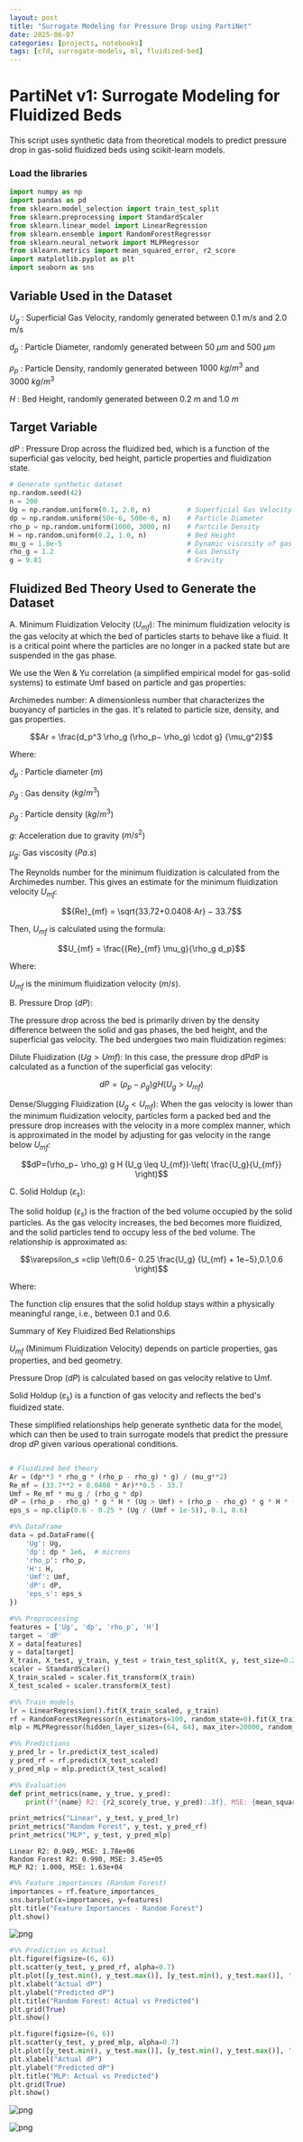 ```yaml
---
layout: post
title: "Surrogate Modeling for Pressure Drop using PartiNet"
date: 2025-06-07
categories: [projects, notebooks]
tags: [cfd, surrogate-models, ml, fluidized-bed]
---
```


# PartiNet v1: Surrogate Modeling for Fluidized Beds

This script uses synthetic data from theoretical models to predict pressure drop
in gas-solid fluidized beds using scikit-learn models.

### Load the libraries


```python
import numpy as np
import pandas as pd
from sklearn.model_selection import train_test_split
from sklearn.preprocessing import StandardScaler
from sklearn.linear_model import LinearRegression
from sklearn.ensemble import RandomForestRegressor
from sklearn.neural_network import MLPRegressor
from sklearn.metrics import mean_squared_error, r2_score
import matplotlib.pyplot as plt
import seaborn as sns
```

## Variable Used in the Dataset

$U_g$ : Superficial Gas Velocity, randomly generated between 0.1 m/s and 2.0 m/s

$d_p$ : Particle Diameter, randomly generated between $50~\mu m$ and $500~\mu m$

$\rho_p$ : Particle Density, randomly generated between $1000~kg/m^3$ and $3000~kg/m^3$

$H$ : Bed Height, randomly generated between $0.2~m$ and $1.0~m$

## Target Variable

$dP$ : Pressure Drop across the fluidized bed, which is a function of the superficial gas velocity, bed height, particle properties and fluidization state.


```python
# Generate synthetic dataset
np.random.seed(42)
n = 200
Ug = np.random.uniform(0.1, 2.0, n)         # Superficial Gas Velocity 
dp = np.random.uniform(50e-6, 500e-6, n)    # Particle Diameter
rho_p = np.random.uniform(1000, 3000, n)    # Partcile Density
H = np.random.uniform(0.2, 1.0, n)          # Bed Height
mu_g = 1.8e-5                               # Dynamic viscosity of gas
rho_g = 1.2                                 # Gas Density
g = 9.81                                    # Gravity
```

## Fluidized Bed Theory Used to Generate the Dataset

A. Minimum Fluidization Velocity ($U_{mf}$): The minimum fluidization velocity is the gas velocity at which the bed of particles starts to behave like a fluid. It is a critical point where the particles are no longer in a packed state but are suspended in the gas phase.

We use the Wen & Yu correlation (a simplified empirical model for gas-solid systems) to estimate Umf based on particle and gas properties:

Archimedes number: A dimensionless number that characterizes the buoyancy of particles in the gas. It's related to particle size, density, and gas properties.
    
$$Ar = \frac{d_p^3 \rho_g (\rho_p− \rho_g) \cdot g} {\mu_g^2}$$


Where:

$d_p​$ : Particle diameter ($m$)

$\rho_g$ ​: Gas density ($kg/m^3$)

$\rho_g$ : Particle density ($kg/m^3$)

$g$: Acceleration due to gravity ($m/s^2$)

$\mu_g$​: Gas viscosity ($Pa.s$)

The Reynolds number for the minimum fluidization is calculated from the Archimedes number. This gives an estimate for the minimum fluidization velocity $U_{mf}$​:

$${Re}_{mf} = \sqrt{33.72+0.0408⋅Ar} − 33.7$$

Then, $U_{mf}$ is calculated using the formula:

$$U_{mf} = \frac{{Re}_{mf} \mu_g}{\rho_g d_p}$$

Where:

$U_{mf}$​ is the minimum fluidization velocity ($m/s$).

B. Pressure Drop ($dP$):

The pressure drop across the bed is primarily driven by the density difference between the solid and gas phases, the bed height, and the superficial gas velocity. The bed undergoes two main fluidization regimes:

Dilute Fluidization ($Ug > Umf$): In this case, the pressure drop dPdP is calculated as a function of the superficial gas velocity:

$$dP=(\rho_p− \rho_g) g H (U_g > U_{mf})$$
 

Dense/Slugging Fluidization ($U_g < U_{mf}$): When the gas velocity is lower than the minimum fluidization velocity, particles form a packed bed and the pressure drop increases with the velocity in a more complex manner, which is approximated in the model by adjusting for gas velocity in the range below $U_{mf}$:

$$dP=(\rho_p− \rho_g) g H (U_g \leq U_{mf})⋅\left( \frac{U_g}{U_{mf}} \right)$$


C. Solid Holdup ($\varepsilon_s$):

The solid holdup ($\varepsilon_s$) is the fraction of the bed volume occupied by the solid particles. As the gas velocity increases, the bed becomes more fluidized, and the solid particles tend to occupy less of the bed volume. The relationship is approximated as:

$$\varepsilon_s =clip \left(0.6− 0.25 \frac{U_g} {U_{mf} + 1e−5},0.1,0.6 \right)$$

Where:

The function clip ensures that the solid holdup stays within a physically meaningful range, i.e., between $0.1$ and $0.6$.

Summary of Key Fluidized Bed Relationships

$U_{mf}$ (Minimum Fluidization Velocity) depends on particle properties, gas properties, and bed geometry.

Pressure Drop ($dP$) is calculated based on gas velocity relative to Umf.

Solid Holdup ($\varepsilon_s$) is a function of gas velocity and reflects the bed's fluidized state.

These simplified relationships help generate synthetic data for the model, which can then be used to train surrogate models that predict the pressure drop $dP$ given various operational conditions.


```python

# Fluidized bed theory
Ar = (dp**3 * rho_g * (rho_p - rho_g) * g) / (mu_g**2)                   # Archimedes number
Re_mf = (33.7**2 + 0.0408 * Ar)**0.5 - 33.7                              # Reynolds number 
Umf = Re_mf * mu_g / (rho_g * dp)                                        # Minimum Fluidisation Velocity                                              
dP = (rho_p - rho_g) * g * H * (Ug > Umf) + (rho_p - rho_g) * g * H * (Ug <= Umf) * (Ug / Umf) # Pressure Drop
eps_s = np.clip(0.6 - 0.25 * (Ug / (Umf + 1e-5)), 0.1, 0.6)              # Solid Holdup (clip ensures the range 0.1 to 0.6)   

```


```python
#%% DataFrame
data = pd.DataFrame({
    'Ug': Ug,
    'dp': dp * 1e6,  # microns
    'rho_p': rho_p,
    'H': H,
    'Umf': Umf,
    'dP': dP,
    'eps_s': eps_s
})

```


```python
#%% Preprocessing
features = ['Ug', 'dp', 'rho_p', 'H']
target = 'dP'
X = data[features]
y = data[target]
X_train, X_test, y_train, y_test = train_test_split(X, y, test_size=0.2, random_state=0)
scaler = StandardScaler()
X_train_scaled = scaler.fit_transform(X_train)
X_test_scaled = scaler.transform(X_test)
```


```python
#%% Train models
lr = LinearRegression().fit(X_train_scaled, y_train)
rf = RandomForestRegressor(n_estimators=100, random_state=0).fit(X_train_scaled, y_train)
mlp = MLPRegressor(hidden_layer_sizes=(64, 64), max_iter=20000, random_state=0).fit(X_train_scaled, y_train)
```


```python
#%% Predictions
y_pred_lr = lr.predict(X_test_scaled)
y_pred_rf = rf.predict(X_test_scaled)
y_pred_mlp = mlp.predict(X_test_scaled)
```


```python
#%% Evaluation
def print_metrics(name, y_true, y_pred):
    print(f"{name} R2: {r2_score(y_true, y_pred):.3f}, MSE: {mean_squared_error(y_true, y_pred):.2e}")

print_metrics("Linear", y_test, y_pred_lr)
print_metrics("Random Forest", y_test, y_pred_rf)
print_metrics("MLP", y_test, y_pred_mlp)
```

    Linear R2: 0.949, MSE: 1.78e+06
    Random Forest R2: 0.990, MSE: 3.45e+05
    MLP R2: 1.000, MSE: 1.63e+04



```python
#%% Feature importances (Random Forest)
importances = rf.feature_importances_
sns.barplot(x=importances, y=features)
plt.title("Feature Importances - Random Forest")
plt.show()
```


    
![png](/assets/notebooks/PartiNet_v1_FluBedSurrogate_files/PartiNet_v1_FluBedSurrogate_12_0.png)
    



```python
#%% Prediction vs Actual
plt.figure(figsize=(6, 6))
plt.scatter(y_test, y_pred_rf, alpha=0.7)
plt.plot([y_test.min(), y_test.max()], [y_test.min(), y_test.max()], '--r')
plt.xlabel("Actual dP")
plt.ylabel("Predicted dP")
plt.title("Random Forest: Actual vs Predicted")
plt.grid(True)
plt.show()

plt.figure(figsize=(6, 6))
plt.scatter(y_test, y_pred_mlp, alpha=0.7)
plt.plot([y_test.min(), y_test.max()], [y_test.min(), y_test.max()], '--r')
plt.xlabel("Actual dP")
plt.ylabel("Predicted dP")
plt.title("MLP: Actual vs Predicted")
plt.grid(True)
plt.show()
```


    
![png](/assets/notebooks/PartiNet_v1_FluBedSurrogate_files/PartiNet_v1_FluBedSurrogate_13_0.png)
    



    
![png](/assets/notebooks/PartiNet_v1_FluBedSurrogate_files/PartiNet_v1_FluBedSurrogate_13_1.png)
    



```python

```
